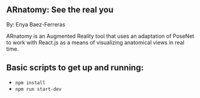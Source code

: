 ## ARnatomy: See the real you

By: Enya Baez-Ferreras

ARnatomy is an Augmented Reality tool that uses an adaptation of PoseNet to work with React.js as a means of visualizing anatomical views in real time.

## Basic scripts to get up and running:

* `npm install`
* `npm run start-dev`

